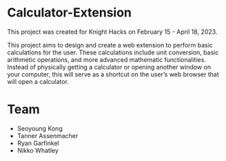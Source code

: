 # Calculator-Extension

This project was created for Knight Hacks on February 15 - April 18, 2023.

This project aims to design and create a web extension to perform basic calculations for the user. These calculations include unit conversion, basic arithmetic operations, and more advanced mathematic functionalities. Instead of physically getting a calculator or opening another window on your computer, this will serve as a shortcut on the user’s web browser that will open a calculator.


# Team

- Seoyoung Kong
- Tanner Assenmacher
- Ryan Garfinkel
- Nikko Whatley
